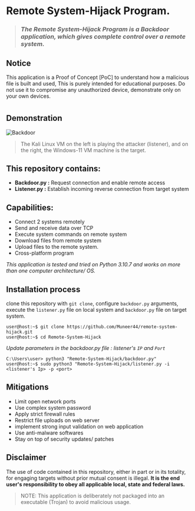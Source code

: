 # Remote System-Hijack Program.

> ### _The Remote System-Hijack Program is a Backdoor application, which gives complete control over a remote system._


## Notice
This application is a Proof of Concept [PoC] to understand how a malicious file is built and used, This is purely intended for educational purposes. Do not use it to compromise any unauthorized device, demonstrate only on your own devices.
# 

## Demonstration
![Backdoor](https://user-images.githubusercontent.com/31078414/201514766-c8566a7a-3fff-4576-b135-d15d8bd103f3.gif)
> The Kali Linux VM on the left is playing the attacker (listener), and on the right, the Windows-11 VM machine is the target.

## This repository contains:
- **Backdoor.py :** Request connection and enable remote access 
- **Listener.py :** Establish incoming reverse connection from target system

## Capabilities:
- Connect 2 systems remotely
- Send and receive data over TCP
- Execute system commands on remote system
- Download files from remote system
- Upload files to the remote system.
- Cross-platform program

_This application is tested and tried on Python 3.10.7 and works on more than one computer architecture/ OS._

## Installation process
clone this repository with `git clone`, configure `backdoor.py` arguments, execute the `listener.py` file on local system and `backdoor.py` file on target system.
```
user@host:~$ git clone https://github.com/Muneer44/remote-system-hijack.git
user@host:~$ cd Remote-System-Hijack
```
*Update parameters in the backdoor.py file :* _listener's `IP` and `Port`_
```
C:\Users\user> python3 "Remote-System-Hijack/backdoor.py" 
user@host:~$ sudo python3 "Remote-System-Hijack/listener.py -i <listener's Ip> -p <port> 
```

## Mitigations
- Limit open network ports
- Use complex system password
- Apply strict firewall rules
- Restrict file uploads on web server
- implement strong input validation on web application
- Use anti-malware softwares
- Stay on top of security updates/ patches

## Disclaimer
The use of code contained in this repository, either in part or in its totality,
for engaging targets without prior mutual consent is illegal. **It is
the end user's responsibility to obey all applicable local, state and
federal laws.**

> NOTE: This application is deliberately not packaged into an executable (Trojan) to avoid malicious usage.

